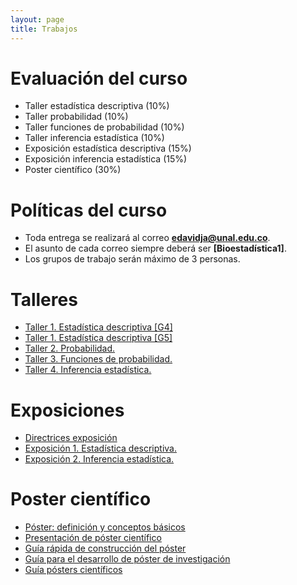 ```yaml
---
layout: page
title: Trabajos
---
```


# Evaluación del curso

- Taller estadística descriptiva (10%)
- Taller probabilidad (10%)
- Taller funciones de probabilidad (10%)
- Taller inferencia estadística (10%)
- Exposición estadística descriptiva (15%)
- Exposición inferencia estadística (15%)
- Poster científico (30%)

# Políticas del curso

- Toda entrega se realizará al correo **edavidja@unal.edu.co**.
- El asunto de cada correo siempre deberá ser **[Bioestadística1]**.
- Los grupos de trabajo serán máximo de 3 personas.

# Talleres

- [Taller 1. Estadística descriptiva [G4]](/Talleres/Taller1_G4.zip)
- [Taller 1. Estadística descriptiva [G5]](/Talleres/Taller1_G5.zip)
- [Taller 2. Probabilidad.](/Talleres/)
- [Taller 3. Funciones de probabilidad.](/Talleres/)
- [Taller 4. Inferencia estadística.](/Talleres/)

# Exposiciones

- [Directrices exposición](/Talleres/)
- [Exposición 1. Estadística descriptiva.](/Talleres/)
- [Exposición 2. Inferencia estadística.](/Talleres/)

# Poster científico

- [Póster: definición y conceptos básicos](/Talleres/poster_cientifico.pdf)
- [Presentación de póster científico](/Talleres/poster.pdf)
- [Guía rápida de construcción del póster](/Talleres/Guia.pdf)
- [Guía para el desarrollo de póster de investigación](/Talleres/posterInvestigacion.pdf)
- [Guía pósters científicos](/Talleres/Guia_poster2.pdf)
